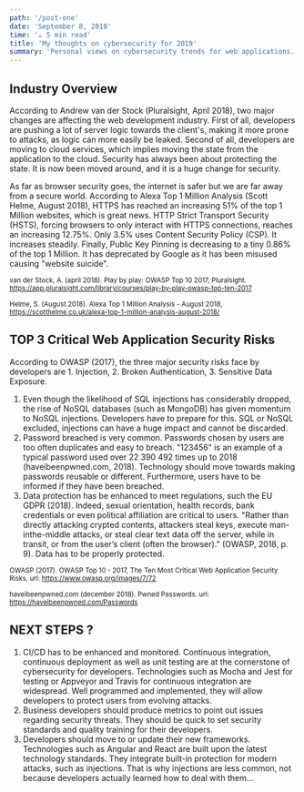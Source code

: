```yaml
---
path: '/post-one'
date: 'September 8, 2018'
time: '☕️ 5 min read'
title: 'My thoughts on cybersecurity for 2019'
summary: 'Personal views on cybersecurity trends for web applications.'
---
```


## Industry Overview

According to Andrew van der Stock (Pluralsight, April 2018), two major changes are affecting the web development industry. First of all, developers are pushing a lot of server logic towards the client's, making it more prone to attacks, as logic can more easily be leaked. Second of all, developers are moving to cloud services, which implies moving the state from the application to the cloud. Security has always been about protecting the state. It is now been moved around, and it is a huge change for security.

As far as browser security goes, the internet is safer but we are far away from a secure world. According to Alexa Top 1 Million Analysis (Scott Helme, August 2018), HTTPS has reached an increasing 51% of the top 1 Million websites, which is great news. HTTP Strict Transport Security (HSTS), forcing browsers to only interact with HTTPS connections, reaches an increasing 12.75%. Only 3.5% uses Content Security Policy (CSP). It increases steadily. Finally, Public Key Pinning is decreasing to a tiny 0.86% of the top 1 Million. It has deprecated by Google as it has been misused causing "website suicide".

<sub>van der Stock, A. (april 2018). Play by play: OWASP Top 10 2017, Pluralsight. https://app.pluralsight.com/library/courses/play-by-play-owasp-top-ten-2017</sub>

<sub>Helme, S. (August 2018). Alexa Top 1 Million Analysis - August 2018, https://scotthelme.co.uk/alexa-top-1-million-analysis-august-2018/</sub>

## TOP 3 Critical Web Application Security Risks

According to OWASP (2017), the three major security risks face by developers are 1. Injection, 2. Broken Authentication, 3. Sensitive Data Exposure.

1. Even though the likelihood of SQL injections has considerably dropped, the rise of NoSQL databases (such as MongoDB) has given momentum to NoSQL injections. Developers have to prepare for this. SQL or NoSQL excluded, injections can have a huge impact and cannot be discarded.
2. Password breached is very common. Passwords chosen by users are too often duplicates and easy to breach. "123456" is an example of a typical password used over 22 390 492 times up to 2018 (haveibeenpwned.com, 2018). Technology should move towards making passwords reusable or different. Furthermore, users have to be informed if they have been breached.
3. Data protection has be enhanced to meet regulations, such the EU GDPR (2018). Indeed, sexual orientation, health records, bank credentials or even political affiliation are critical to users. "Rather than directly attacking crypted contents, attackers steal keys, execute man-inthe-middle attacks, or steal clear text data off the server, while in transit, or from the user’s client (often the browser)." (OWASP, 2018, p. 9). Data has to be properly protected.

<sub>OWASP (2017). OWASP Top 10 - 2017, The Ten Most Critical Web Application Security Risks, url: https://www.owasp.org/images/7/72

<sub>haveibeenpwned.com (december 2018). Pwned Passwords. url: https://haveibeenpwned.com/Passwords</sub>

## NEXT STEPS ?

1. CI/CD has to be enhanced and monitored. Continuous integration, continuous deployment as well as unit testing are at the cornerstone of cybersecurity for developers. Technologies such as Mocha and Jest for testing or Appveyor and Travis for continuous integration are widespread. Well programmed and implemented, they will allow developers to protect users from evolving attacks.
2. Business developers should produce metrics to point out issues regarding security threats. They should be quick to set security standards and quality training for their developers.
3. Developers should move to or update their new frameworks. Technologies such as Angular and React are built upon the latest technology standards. They integrate built-in protection for modern attacks, such as injections. That is why injections are less common, not because developers actually learned how to deal with them...

